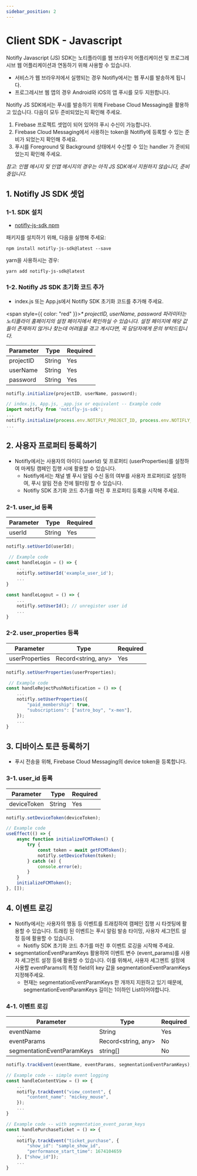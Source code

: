 ```yaml
---
sidebar_position: 2
---
```


# Client SDK - Javascript

Notifly Javascript (JS) SDK는 노티플라이를 웹 브라우저 어플리케이션 및 프로그레시브 웹 어플리케이션과 연동하기 위해 사용할 수 있습니다.

- 서비스가 웹 브라우저에서 실행되는 경우 Notifly에서는 웹 푸시를 발송하게 됩니다.
- 프로그레시브 웹 앱의 경우 Android와 iOS의 앱 푸시를 모두 지원합니다.

Notifly JS SDK에서는 푸시를 발송하기 위해 Firebase Cloud Messaging을 활용하고 있습니다. 다음이 모두 준비되었는지 확인해 주세요.

1. Firebase 프로젝트 셋업이 되어 있어야 푸시 수신이 가능합니다.
2. Firebase Cloud Messaging에서 사용하는 token을 Notifly에 등록할 수 있는 준비가 되었는지 확인해 주세요.
3. 푸시를 Foreground 및 Background 상태에서 수신할 수 있는 handler 가 준비되었는지 확인해 주세요.

_참고: 인웹 메시지 및 인앱 메시지의 경우는 아직 JS SDK에서 지원하지 않습니다, 준비중입니다._

## 1. Notifly JS SDK 셋업

### 1-1. SDK 설치

- [notifly-js-sdk npm](https://www.npmjs.com/package/notifly-js-sdk)

패키지를 설치하기 위해, 다음을 실행해 주세요:

```shell
npm install notifly-js-sdk@latest --save
```

yarn을 사용하시는 경우:

```shell
yarn add notifly-js-sdk@latest
```

### 1-2. Notifly JS SDK 초기화 코드 추가
- index.js 또는 App.js에서 Notifly SDK 초기화 코드를 추가해 주세요.

<span style={{ color: "red" }}><em>* projectID, userName, password 파라미터는 노티플라이 홈페이지의 설정 페이지에서 확인하실 수 있습니다. 설정 페이지에 해당 값들이 존재하지 않거나 찾는데 어려움을 겪고 계시다면, 꼭 담당자에게 문의 부탁드립니다.</em></span>

| Parameter   | Type   | Required |
| ----------- | ------ | -------- |
| projectID   | String | Yes      |
| userName    | String | Yes      |
| password    | String | Yes      |

```js
notifly.initialize(projectID, userName, password);
```

```js
// index.js, App.js, _app.jsx or equivalent -- Example code
import notifly from 'notifly-js-sdk';
...
notifly.initialize(process.env.NOTIFLY_PROJECT_ID, process.env.NOTIFLY_USERNAME, process.env.NOTIFLY_PASSWORD);
...
```

## 2. 사용자 프로퍼티 등록하기

- Notifly에서는 사용자의 아이디 (userId) 및 프로퍼티 (userProperties)를 설정하여 마케팅 캠페인 집행 시에 활용할 수 있습니다.
  - Notifly에서는 채널 별 푸시 알림 수신 동의 여부를 사용자 프로퍼티로 설정하여, 푸시 알림 전송 전에 필터링 할 수 있습니다.
  - Notifly SDK 초기화 코드 추가를 마친 후 프로퍼티 등록을 시작해 주세요.

### 2-1. user_id 등록

| Parameter | Type   | Required |
| --------- | ------ | -------- |
| userId    | String | Yes      |

```js
notifly.setUserId(userId);
```

```js
 // Example code
const handleLogin = () => {
    ...
    notifly.setUserId('example_user_id');
    ...
}

const handleLogout = () => {
    ...
    notifly.setUserId(); // unregister user id
    ...
}
```

### 2-2. user_properties 등록

| Parameter        | Type                 | Required |
| ---------------- | -------------------- | -------- |
| userProperties   | Record<string, any>  | Yes      |

```js
notifly.setUserProperties(userProperties);
```

```js
 // Example code
const handleRejectPushNotification = () => {
    ...
    notifly.setUserProperties({
        "paid_membership": true,
        "subscriptions": ["astro_boy", "x-men"],
    });
    ...
}
```

## 3. 디바이스 토큰 등록하기
- 푸시 전송을 위해, Firebase Cloud Messaging의 device token을 등록합니다.

### 3-1. user_id 등록

| Parameter   | Type   | Required |
| ----------- | ------ | -------- |
| deviceToken | String | Yes      |

```js
notifly.setDeviceToken(deviceToken);
```

```js
// Example code
useEffect(() => {
    async function initializeFCMToken() {
        try {
            const token = await getFCMToken();
            notifly.setDeviceToken(token);
        } catch (e) {
            console.error(e);
        }
    }
    initializeFCMToken();
}, []);
```


## 4. 이벤트 로깅

- Notifly에서는 사용자의 행동 등 이벤트를 트래킹하여 캠페인 집행 시 타겟팅에 활용할 수 있습니다. 트래킹 된 이벤트는 푸시 알림 발송 타이밍, 사용자 세그먼트 설정 등에 활용할 수 있습니다.
  - Notifly SDK 초기화 코드 추가를 마친 후 이벤트 로깅을 시작해 주세요.
- segmentationEventParamKeys 활용하여 이벤트 변수 (event_params)를 사용자 세그먼트 설정 등에 활용할 수 있습니다. 이를 위해서, 사용자 세그멘트 설정에 사용할 eventParams의 특정 field의 key 값을 segmentationEventParamKeys 지정해주세요.
  - 현재는 segmentationEventParamKeys 한 개까지 지원하고 있기 때문에, segmentationEventParamKeys 길이는 1이하인 List이어야합니다.

### 4-1. 이벤트 로깅

| Parameter                  | Type                 | Required |
| -------------------------- | -------------------- | -------- |
| eventName                  | String               | Yes      |
| eventParams                | Record<string, any>  | No       |
| segmentationEventParamKeys | string[]             | No       |

```js
notifly.trackEvent(eventName, eventParams, segmentationEventParamKeys);
```

```js
// Example code -- simple event logging
const handleContentView = () => {
    ...
    notifly.trackEvent("view_content", {
        "content_name": "mickey_mouse",
    });
    ...
}

// Example code -- with segmentation_event_param_keys
const handlePurchaseTicket = () => {
    ...
    notifly.trackEvent("ticket_purchase", {
        "show_id": "sample_show_id",
        "performance_start_time": 1674104659
    }, ["show_id"]);
    ...
}
```
